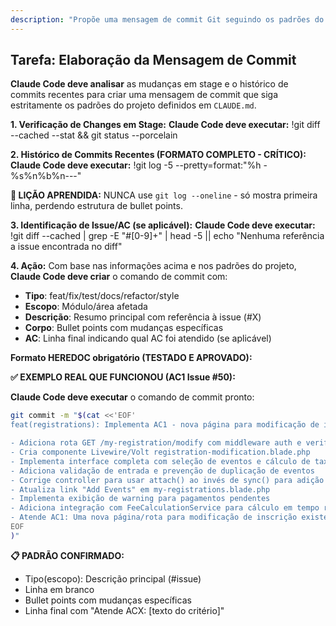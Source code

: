 ```yaml
---
description: "Propõe uma mensagem de commit Git seguindo os padrões do projeto."
---
```


## Tarefa: Elaboração da Mensagem de Commit

**Claude Code deve analisar** as mudanças em stage e o histórico de commits recentes para criar uma mensagem de commit que siga estritamente os padrões do projeto definidos em `CLAUDE.md`.

**1. Verificação de Changes em Stage:**
**Claude Code deve executar:**
!git diff --cached --stat && git status --porcelain

**2. Histórico de Commits Recentes (FORMATO COMPLETO - CRÍTICO):**
**Claude Code deve executar:**
!git log -5 --pretty=format:"%h - %s%n%b%n---"

**🔴 LIÇÃO APRENDIDA:** NUNCA use `git log --oneline` - só mostra primeira linha, perdendo estrutura de bullet points.

**3. Identificação de Issue/AC (se aplicável):**
**Claude Code deve executar:**
!git diff --cached | grep -E "#[0-9]+" | head -5 || echo "Nenhuma referência a issue encontrada no diff"

**4. Ação:**
Com base nas informações acima e nos padrões do projeto, **Claude Code deve criar** o comando de commit com:
- **Tipo**: feat/fix/test/docs/refactor/style
- **Escopo**: Módulo/área afetada
- **Descrição**: Resumo principal com referência à issue (#X)
- **Corpo**: Bullet points com mudanças específicas
- **AC**: Linha final indicando qual AC foi atendido (se aplicável)

**Formato HEREDOC obrigatório (TESTADO E APROVADO):**

**✅ EXEMPLO REAL QUE FUNCIONOU (AC1 Issue #50):**

**Claude Code deve executar** o comando de commit pronto:

```bash
git commit -m "$(cat <<'EOF'
feat(registrations): Implementa AC1 - nova página para modificação de inscrições (#50)

- Adiciona rota GET /my-registration/modify com middleware auth e verified
- Cria componente Livewire/Volt registration-modification.blade.php
- Implementa interface completa com seleção de eventos e cálculo de taxas
- Adiciona validação de entrada e prevenção de duplicação de eventos
- Corrige controller para usar attach() ao invés de sync() para adição incremental
- Atualiza link "Add Events" em my-registrations.blade.php
- Implementa exibição de warning para pagamentos pendentes
- Adiciona integração com FeeCalculationService para cálculo em tempo real
- Atende AC1: Uma nova página/rota para modificação de inscrição existe e carrega o componente Livewire/Volt
EOF
)"
```

**📋 PADRÃO CONFIRMADO:**
- Tipo(escopo): Descrição principal (#issue)
- Linha em branco
- Bullet points com mudanças específicas
- Linha final com "Atende ACX: [texto do critério]"